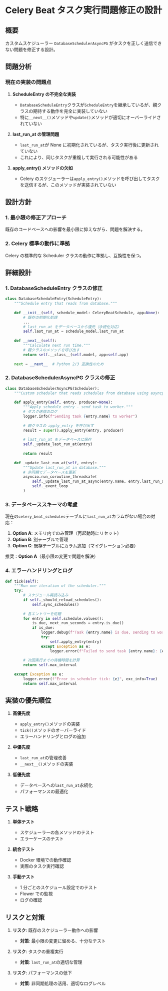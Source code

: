 # Celery Beat タスク実行問題修正の設計

## 概要

カスタムスケジューラー `DatabaseSchedulerAsyncPG` がタスクを正しく送信できない問題を修正する設計。

## 問題分析

### 現在の実装の問題点

1. **ScheduleEntry の不完全な実装**
   - `DatabaseScheduleEntry`クラスが`ScheduleEntry`を継承しているが、親クラスの期待する動作を完全に実装していない
   - 特に`__next__()`メソッドや`update()`メソッドが適切にオーバーライドされていない

2. **last_run_at の管理問題**
   - `last_run_at`が None に初期化されているが、タスク実行後に更新されていない
   - これにより、同じタスクが重複して実行される可能性がある

3. **apply_entry() メソッドの欠如**
   - Celery のスケジューラーは`apply_entry()`メソッドを呼び出してタスクを送信するが、このメソッドが実装されていない

## 設計方針

### 1. 最小限の修正アプローチ

既存のコードベースへの影響を最小限に抑えながら、問題を解決する。

### 2. Celery 標準の動作に準拠

Celery の標準的な Scheduler クラスの動作に準拠し、互換性を保つ。

## 詳細設計

### 1. DatabaseScheduleEntry クラスの修正

```python
class DatabaseScheduleEntry(ScheduleEntry):
    """Schedule entry that reads from database."""
    
    def __init__(self, schedule_model: CeleryBeatSchedule, app=None):
        # 既存の初期化処理
        ...
        # last_run_at をデータベースから復元（永続化対応）
        self.last_run_at = schedule_model.last_run_at
    
    def __next__(self):
        """Calculate next run time."""
        # 親クラスのメソッドを呼び出す
        return self.__class__(self.model, app=self.app)
    
    next = __next__  # Python 2/3 互換性のため
```

### 2. DatabaseSchedulerAsyncPG クラスの修正

```python
class DatabaseSchedulerAsyncPG(Scheduler):
    """Custom scheduler that reads schedules from database using asyncpg."""
    
    def apply_entry(self, entry, producer=None):
        """Apply schedule entry - send task to worker."""
        # タスク送信のログ
        logger.info(f"Sending task {entry.name} to worker")
        
        # 親クラスの apply_entry を呼び出す
        result = super().apply_entry(entry, producer)
        
        # last_run_at をデータベースに保存
        self._update_last_run_at(entry)
        
        return result
    
    def _update_last_run_at(self, entry):
        """Update last_run_at in database."""
        # 非同期でデータベースを更新
        asyncio.run_coroutine_threadsafe(
            self._update_last_run_at_async(entry.name, entry.last_run_at),
            self._event_loop
        )
```

### 3. データベーススキーマの考慮

現在の`celery_beat_schedules`テーブルに`last_run_at`カラムがない場合の対応：

1. **Option A**: メモリ内でのみ管理（再起動時にリセット）
2. **Option B**: 別テーブルで管理
3. **Option C**: 既存テーブルにカラム追加（マイグレーション必要）

推奨：**Option A**（最小限の変更で問題を解決）

### 4. エラーハンドリングとログ

```python
def tick(self):
    """Run one iteration of the scheduler."""
    try:
        # スケジュール再読み込み
        if self._should_reload_schedules():
            self.sync_schedules()
        
        # 各エントリーを処理
        for entry in self.schedule.values():
            is_due, next_run_seconds = entry.is_due()
            if is_due:
                logger.debug(f"Task {entry.name} is due, sending to worker")
                try:
                    self.apply_entry(entry)
                except Exception as e:
                    logger.error(f"Failed to send task {entry.name}: {e}")
        
        # 次回実行までの待機時間を計算
        return self.max_interval
        
    except Exception as e:
        logger.error(f"Error in scheduler tick: {e}", exc_info=True)
        return self.max_interval
```

## 実装の優先順位

1. **高優先度**
   - `apply_entry()`メソッドの実装
   - `tick()`メソッドのオーバーライド
   - エラーハンドリングとログの追加

2. **中優先度**
   - `last_run_at`の管理改善
   - `__next__()`メソッドの実装

3. **低優先度**
   - データベースへの`last_run_at`永続化
   - パフォーマンスの最適化

## テスト戦略

1. **単体テスト**
   - スケジューラーの各メソッドのテスト
   - エラーケースのテスト

2. **統合テスト**
   - Docker 環境での動作確認
   - 実際のタスク実行確認

3. **手動テスト**
   - 1 分ごとのスケジュール設定でのテスト
   - Flower での監視
   - ログの確認

## リスクと対策

1. **リスク**: 既存のスケジューラー動作への影響
   - **対策**: 最小限の変更に留める、十分なテスト

2. **リスク**: タスクの重複実行
   - **対策**: `last_run_at`の適切な管理

3. **リスク**: パフォーマンスの低下
   - **対策**: 非同期処理の活用、適切なログレベル